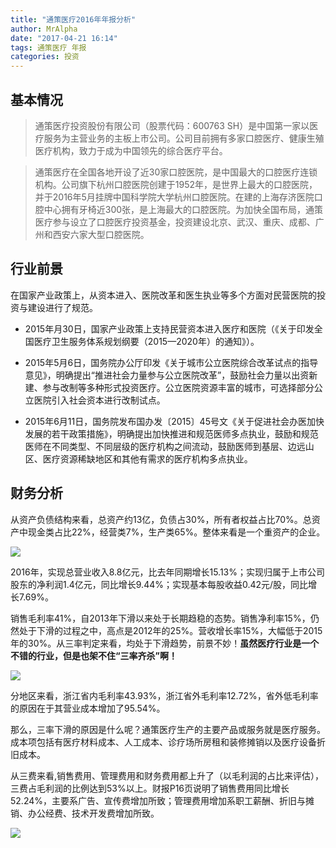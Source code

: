 ```yaml
---
title: "通策医疗2016年年报分析"
author: MrAlpha
date: "2017-04-21 16:14"
tags: 通策医疗 年报
categories: 投资
---
```


## 基本情况

> 通策医疗投资股份有限公司（股票代码：600763 SH）是中国第一家以医疗服务为主营业务的主板上市公司。公司目前拥有多家口腔医疗、健康生殖医疗机构，致力于成为中国领先的综合医疗平台。

> 通策医疗在全国各地开设了近30家口腔医院，是中国最大的口腔医疗连锁机构。公司旗下杭州口腔医院创建于1952年，是世界上最大的口腔医院，并于2016年5月挂牌中国科学院大学杭州口腔医院。在建的上海存济医院口腔中心拥有牙椅近300张，是上海最大的口腔医院。为加快全国布局，通策医疗参与设立了口腔医疗投资基金，投资建设北京、武汉、重庆、成都、广州和西安六家大型口腔医院。

## 行业前景

在国家产业政策上，从资本进入、医院改革和医生执业等多个方面对民营医院的投资与建设进行了规范。

- 2015年月30日，国家产业政策上支持民营资本进入医疗和医院（《关于印发全国医疗卫生服务体系规划纲要（2015—2020年）的通知》）。

- 2015年5月6日，国务院办公厅印发《关于城市公立医院综合改革试点的指导意见》，明确提出“推进社会力量参与公立医院改革”，鼓励社会力量以出资新建、参与改制等多种形式投资医疗。公立医院资源丰富的城市，可选择部分公立医院引入社会资本进行改制试点。

- 2015年6月11日，国务院发布国办发〔2015〕45号文《关于促进社会办医加快发展的若干政策措施》，明确提出加快推进和规范医师多点执业，鼓励和规范医师在不同类型、不同层级的医疗机构之间流动，鼓励医师到基层、边远山区、医疗资源稀缺地区和其他有需求的医疗机构多点执业。

## 财务分析

从资产负债结构来看，总资产约13亿，负债占30%，所有者权益占比70%。总资产中现金类占比22%，经营类7%，生产类65%。整体来看是一个重资产的企业。

![](http://7xonmk.com1.z0.glb.clouddn.com/2017-04-21_20-26-24.png)

2016年，实现总营业收入8.8亿元，比去年同期增长15.13%；实现归属于上市公司股东的净利润1.4亿元，同比增长9.44%；实现基本每股收益0.42元/股，同比增长7.69%。

销售毛利率41%，自2013年下滑以来处于长期趋稳的态势。销售净利率15%，仍然处于下滑的过程之中，高点是2012年的25%。营收增长率15%，大幅低于2015年的30%。从三率判定来看，均处于下滑趋势，前景不妙！**虽然医疗行业是一个不错的行业，但是也架不住“三率齐杀”啊！**

![](http://7xonmk.com1.z0.glb.clouddn.com/2017-04-21_20-32-44.png)

分地区来看，浙江省内毛利率43.93%，浙江省外毛利率12.72%，省外低毛利率的原因在于其营业成本增加了95.54%。

那么，三率下滑的原因是什么呢？通策医疗生产的主要产品或服务就是医疗服务。成本项包括有医疗材料成本、人工成本、诊疗场所房租和装修摊销以及医疗设备折旧成本。

从三费来看,销售费用、管理费用和财务费用都上升了（以毛利润的占比来评估），三费占毛利润的比例达到53%以上。财报P16页说明了销售费用同比增长52.24%，主要系广告、宣传费增加所致；管理费用增加系职工薪酬、折旧与摊销、办公经费、技术开发费增加所致。

![](http://7xonmk.com1.z0.glb.clouddn.com/2017-04-21_20-34-30.png)
